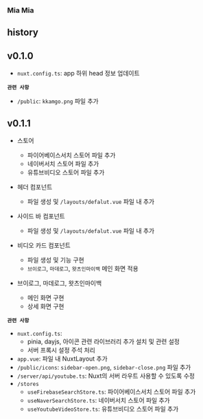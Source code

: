 ### Mia Mia

## history

## v0.1.0
- `nuxt.config.ts`: app 하위 head 정보 업데이트

**`관련 사항`**
- `/public`: `kkamgo.png` 파일 추가

## v0.1.1
- 스토어
  - 파이어베이스서치 스토어 파일 추가
  - 네이버서치 스토어 파일 추가
  - 유튜브비디오 스토어 파일 추가

- 헤더 컴포넌트
  - 파일 생성 및 `/layouts/defalut.vue` 파일 내 추가

- 사이드 바 컴포넌트
  - 파일 생성 및 `/layouts/defalut.vue` 파일 내 추가

- 비디오 카드 컴포넌트
  - 파일 생성 및 기능 구현
  - `브이로그`, `마데로그`, `왓츠인마이백` 메인 화면 적용

- 브이로그, 마데로그, 왓츠인마이백
  - 메인 화면 구현
  - 상세 화면 구현

**`관련 사항`**
- `nuxt.config.ts`:
  - pinia, dayjs, 아이콘 관련 라이브러리 추가 설치 및 관련 설정
  - 서버 프록시 설정 주석 처리
- `app.vue`: 파일 내 NuxtLayout 추가
- `/public/icons`: `sidebar-open.png`, `sidebar-close.png` 파일 추가
- `/server/api/youtube.ts`: Nuxt의 서버 라우트 사용할 수 있도록 수정
- `/stores`
  - `useFirebaseSearchStore.ts`: 파이어베이스서치 스토어 파일 추가
  - `useNaverSearchStore.ts`: 네이버서치 스토어 파일 추가
  - `useYoutubeVideoStore.ts`: 유튜브비디오 스토어 파일 추가
